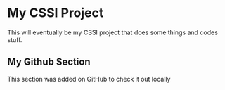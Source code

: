 # My CSSI Project

This will eventually be my CSSI project that does some things and codes stuff.

## My Github Section
This section was added on GitHub to check it out locally

